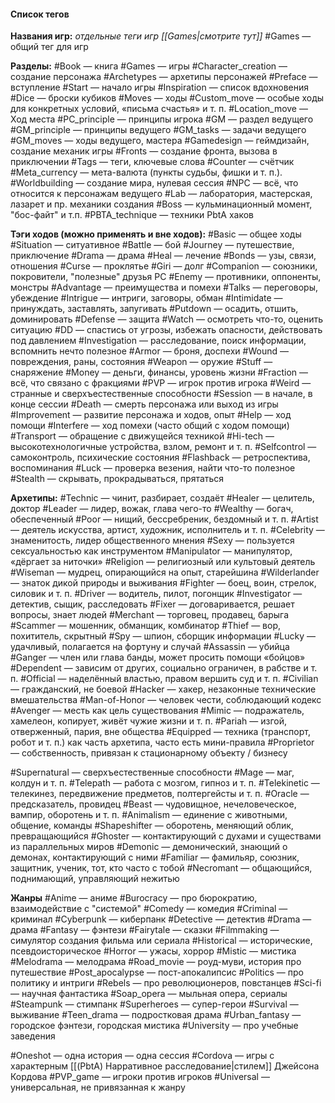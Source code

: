 #### Список тегов

**Названия игр:** *отдельные теги игр [[Games|смотрите тут]]*
#Games — общий тег для игр

**Разделы:**
#Book — книга
#Games — игры
#Character_creation — создание персонажа
#Archetypes — архетипы персонажей
#Preface — вступление
#Start — начало игры
#Inspiration — список вдохновения
#Dice — броски кубиков
#Moves — ходы
#Custom_move — особые ходы для конкретных условий, «письма счастья» и т. п.
#Location_move — Ход места
#PC_principle — принципы игрока
#GM — раздел ведущего
#GM_principle — принципы ведущего
#GM_tasks — задачи ведущего
#GM_moves — ходы ведущего, мастера
#Gamedesign — геймдизайн, создание механик игры
#Fronts — создание фронта, вызова в приключении
#Tags — теги, ключевые слова
#Counter — счётчик
#Meta_currency — мета-валюта (пункты судьбы, фишки и т. п.).
#Worldbuilding — создание мира, нулевая сессия
#NPC — всё, что относится к персонажам ведущего
#Lab — лаборатория, мастерская, лазарет и пр. механики создания
#Boss — кульминационный момент, "бос-файт" и т.п.
#PBTA_technique — техники PbtA хаков

**Тэги ходов (можно применять и вне ходов):**
#Basic — общее ходы
#Situation — ситуативное
#Battle — бой
#Journey — путешествие, приключение
#Drama — драма
#Heal — лечение
#Bonds — узы, связи, отношения
#Curse — проклятье
#Giri — долг
#Companion — союзники, покровители, "полезные" друзья PC
#Enemy — противники, оппоненты, монстры
#Advantage — преимущества и помехи
#Talks — переговоры, убеждение
#Intrigue — интриги, заговоры, обман
#Intimidate — принуждать, заставлять, запугивать
#Putdown — осадить, отшить, доминировать
#Defense — защита
#Watch — осмотреть что-то, оценить ситуацию
#DD — спастись от угрозы, избежать опасности, действовать под давлением
#Investigation — расследование, поиск информации, вспомнить нечто полезное
#Armor — броня, доспехи
#Wound — повреждения, раны, состояния
#Weapon — оружие
#Stuff — снаряжение
#Money — деньги, финансы, уровень жизни
#Fraction — всё, что связано с фракциями
#PVP — игрок против игрока
#Weird — странные и сверхъестественные способности
#Session — в начале, в конце сессии
#Death — смерть персонажа или выход из игры
#Improvement — развитие персонажа и ходов, опыт
#Help — ход помощи
#Interfere — ход помехи (часто общий с ходом помощи)
#Transport — обращение с движущейся техникой
#Hi-tech — высокотехнологичные устройства, взлом, ремонт и т. п.
#Selfcontrol — самоконтроль, психические состояния
#Flashback — ретроспектива, воспоминания
#Luck — проверка везения, найти что-то полезное
#Stealth — скрывать, прокрадываться, прятаться


**Архетипы:**
#Technic — чинит, разбирает, создаёт
#Healer — целитель, доктор
#Leader — лидер, вожак, глава чего-то
#Wealthy — богач, обеспеченный
#Poor — нищий, бессребреник, бездомный и т. п.
#Artist — деятель искусства, артист, художник, исполнитель и т. п.
#Celebrity — знаменитость, лидер общественного мнения
#Sexy — пользуется сексуальностью как инструментом
#Manipulator — манипулятор, «дёргает за ниточки»
#Religion — религиозный или культовый деятель
#Wiseman — мудрец, опирающийся на опыт, старейшина
#Wilderlander — знаток дикой природы и выживания
#Fighter — боец, воин, стрелок, силовик и т. п.
#Driver — водитель, пилот, погонщик
#Investigator — детектив, сыщик, расследовать
#Fixer — договаривается, решает вопросы, знает людей
#Merchant — торговец, продавец, барыга
#Scammer — мошенник, обманщик, комбинатор
#Thief — вор, похититель, скрытный
#Spy — шпион, сборщик информации
#Lucky — удачливый, полагается на фортуну и случай
#Assassin — убийца
#Ganger — член или глава банды, может просить помощи «бойцов»
#Dependent — зависим от других, социально ограничен, в рабстве и т. п.
#Official — наделённый властью, правом вершить суд и т. п.
#Civilian — гражданский, не боевой
#Hacker — хакер, незаконные технические вмешательства
#Man-of-Honor — человек чести, соблюдающий кодекс
#Avenger — месть как цель существования
#Mimic — подражатель, хамелеон, копирует, живёт чужие жизни и т. п.
#Pariah — изгой, отверженный, пария, вне общества
#Equipped — техника (транспорт, робот и т. п.) как часть архетипа, часто есть мини-правила
#Proprietor — собственность, привязан к стационарному объекту / бизнесу

#Supernatural — сверхъестественные способности
#Mage — маг, колдун и т. п.
#Telepath — работа с мозгом, гипноз и т. п.
#Telekinetic — телекинез, передвижение предметов, полтергейсты и т. п.
#Oracle — предсказатель, провидец
#Beast — чудовищное, нечеловеческое, вампир, оборотень и т. п.
#Animalism — единение с животными, общение, команды
#Shapeshifter — оборотень, меняющий облик, превращающийся
#Ghoster — контактирующий с духами и существами из параллельных миров
#Demonic — демонический, знающий о демонах, контактирующий с ними
#Familiar — фамильяр, союзник, защитник, ученик, тот, кто часто с тобой
#Necromant — общающийся, поднимающий, управляющий нежитью


**Жанры**
#Anime — аниме
#Burocracy —  про бюрократию, взаимодействие с "системой"
#Comedy — комедия
#Criminal — криминал
#Cyberpunk — киберпанк
#Detective — детектив
#Drama — драма
#Fantasy — фэнтези
#Fairytale — сказки
#Filmmaking — симулятор создания фильма или сериала
#Historical — исторические, псевдоисторическое
#Horror — ужасы, хоррор
#Mistic — мистика
#Melodrama — мелодрама
#Road_movie — роуд-муви, история про путешествие
#Post_apocalypse — пост-апокалипсис
#Politics — про политику и интриги 
#Rebels — про революционеров,  повстанцев
#Sci-fi — научная фантастика
#Soap_opera — мыльная опера, сериалы
#Steampunk — стимпанк
#Superheroes — супер-герои
#Survival — выживание
#Teen_drama — подростковая драма
#Urban_fantasy — городское фэнтези, городская мистика
#University — про учебные заведения

#Oneshot — одна история — одна сессия
#Cordova — игры с характерным [[(PbtA) Нарративное расследование|стилем]] Джейсона Кордова
#PVP_game — игроки против игроков
#Universal — универсальная, не привязанная к жанру
